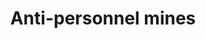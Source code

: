 ---
title: Anti-personnel mines
longTitle: 'Anti-personnel mines'
tags:
- gccommon
usedFor:
- "[[Landmines]]"
---